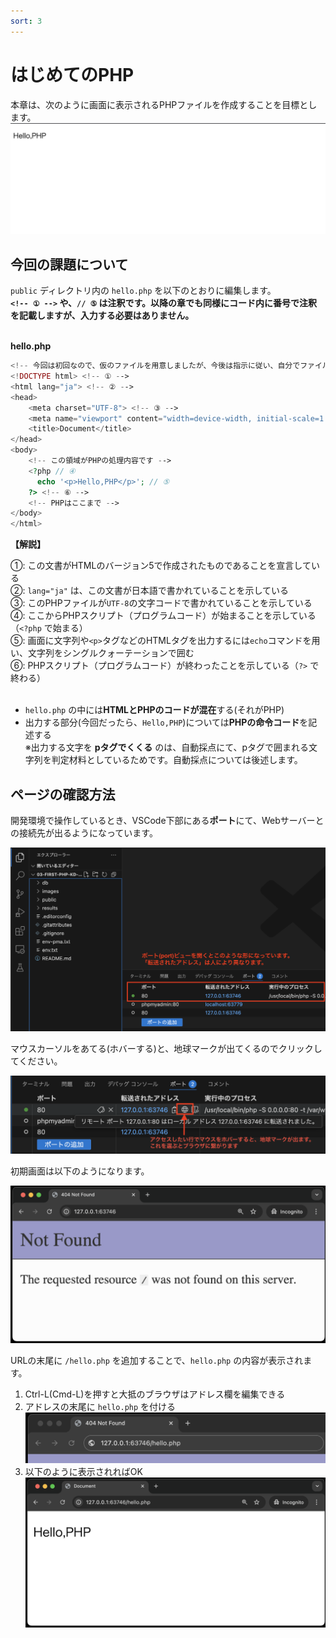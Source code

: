 ```yaml
---
sort: 3
---
```

# はじめてのPHP

本章は、次のように画面に表示されるPHPファイルを作成することを目標とします。<br>
![](./images/%E3%82%B9%E3%82%AF%E3%83%AA%E3%83%BC%E3%83%B3%E3%82%B7%E3%83%A7%E3%83%83%E3%83%88%202023-04-21%209.20.28.png)<br>

## 今回の課題について

`public` ディレクトリ内の `hello.php` を以下のとおりに編集します。<br>
**`<!-- ① -->` や、`// ⑤` は注釈です。以降の章でも同様にコード内に番号で注釈を記載しますが、入力する必要はありません。**<br><br>

**hello.php**

```php
<!-- 今回は初回なので、仮のファイルを用意しましたが、今後は指示に従い、自分でファイルを作っていって下さい -->
<!DOCTYPE html> <!-- ① -->
<html lang="ja"> <!-- ② -->
<head>
    <meta charset="UTF-8"> <!-- ③ -->
    <meta name="viewport" content="width=device-width, initial-scale=1.0">
    <title>Document</title>
</head>
<body>
    <!-- この領域がPHPの処理内容です -->
    <?php // ④
      echo '<p>Hello,PHP</p>'; // ⑤
    ?> <!-- ⑥ -->
    <!-- PHPはここまで -->
</body>
</html>
```

**【解説】**<br>

①: この文書がHTMLのバージョン5で作成されたものであることを宣言している<br>
②: `lang="ja"` は、この文書が日本語で書かれていることを示している<br>
③: このPHPファイルが`UTF-8`の文字コードで書かれていることを示している<br>
④: ここからPHPスクリプト（プログラムコード）が始まることを示している（`<?php` で始まる）<br>
⑤: 画面に文字列や`<p>`タグなどのHTMLタグを出力するには`echo`コマンドを用い、文字列をシングルクォーテーションで囲む<br>
⑥: PHPスクリプト（プログラムコード）が終わったことを示している（`?>` で終わる）<br><br>

- `hello.php` の中には**HTMLとPHPのコードが混在**する(それがPHP)
- 出力する部分(今回だったら、`Hello,PHP`)については**PHPの命令コード**を記述する<br>
  ※出力する文字を **pタグでくくる** のは、自動採点にて、pタグで囲まれる文字列を判定材料としているためです。自動採点については後述します。

## ページの確認方法

開発環境で操作しているとき、VSCode下部にある**ポート**にて、Webサーバーとの接続先が出るようになっています。

![](./images/port-view.png)

マウスカーソルをあてる(ホバーする)と、地球マークが出てくるのでクリックしてください。

![](./images/port-view-hover.png)

初期画面は以下のようになります。

![](./images/view-using-browser.png)

URLの末尾に `/hello.php` を追加することで、`hello.php` の内容が表示されます。

1. Ctrl-L(Cmd-L)を押すと大抵のブラウザはアドレス欄を編集できる
2. アドレスの末尾に `hello.php` を付ける<br>
  ![](./images/add-hello.png)
3. 以下のように表示されればOK<br>
   ![](./images/hello-php.png)